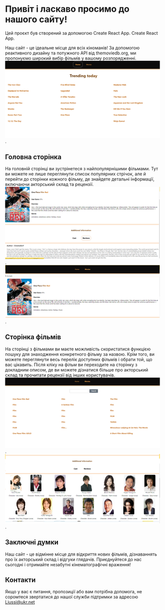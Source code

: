 
# Привіт і ласкаво просимо до нашого сайту!

Цей проєкт був створений за допомогою Create React App. Create React App.

Наш сайт - це ідеальне місце для всіх кіноманів! За допомогою реактивного дизайну та потужного API від themoviedb.org, ми пропонуємо широкий вибір фільмів у вашому розпорядженні.
![page](./public/foto5.png).

## Головна сторінка
На головній сторінці ви зустрінетеся з найпопулярнішими фільмами. Тут ви можете не лише переглянути список популярних стрічок, але й перейти до сторінки кожного фільму, де знайдете детальні інформації, включаючи акторський склад та рецензії.
![page](./public/foto3.png).
![page](./public/foto1.png).
## Сторінка фільмів
На сторінці з фільмами ви маєте можливість скористатися функцією пошуку для знаходження конкретного фільму за назвою. Крім того, ви можете переглянути весь перелік доступних фільмів і обрати той, що вас цікавить. Після кліку на фільм ви переходите на сторінку з докладним описом, де ви можете дізнатися більше про акторський склад та прочитати рецензії від інших користувачів.
![page](./public/foto4.png).
![page](./public/foto2.png).
## Заключні думки
Наш сайт - це відмінне місце для відкриття нових фільмів, дізнаваннять про їх акторський склад і відгуки глядачів. Приєднуйтеся до нас сьогодні і отримайте незабутні кінематографічні враження!

## Контакти
Якщо у вас є питання, пропозиції або вам потрібна допомога, не соромтеся звертатися до нашої служби підтримки за адресою Liussi@ukr.net